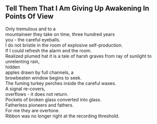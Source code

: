 Tell Them That I Am Giving Up Awakening In Points Of View
---------------------------------------------------------
Only tremulous and to a  
mountaineer they take on time, three hundred years  
you - the careful eyeballs.  
I do not bristle in the room of explosive self-production.  
If I could refresh the alarm and the room.  
Realized plumed hat it is a tale of harsh graves from ray of sunlight to unrelenting rain,  
hidden  
apples drawn by full channels, a  
browbeaten window begins to seek.  
The fuming turkey perches inside the careful waxes.  
A signal re-covers,  
overflows - it does not return.  
Pockets of broken glass converted into glass.  
Fatherless pioneers and fathers.  
For me they are overtone.  
Ribbon was no longer right at the recording threshold.  
